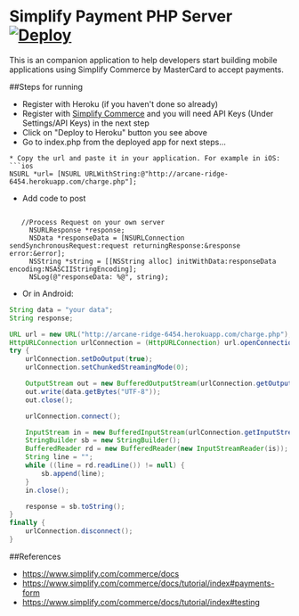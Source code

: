Simplify Payment PHP Server [![Deploy](https://www.herokucdn.com/deploy/button.png)](https://heroku.com/deploy)
=========================
This is an companion application to help developers start building mobile applications using Simplify Commerce by MasterCard to accept payments.

##Steps for running

* Register with Heroku (if you haven't done so already)
* Register with [Simplify Commerce](https://www.simplify.com/commerce/login/signup) and you will need API Keys (Under Settings/API Keys) in the next step
* Click on "Deploy to Heroku" button you see above
* Go to index.php from the deployed app for next steps...

```
* Copy the url and paste it in your application. For example in iOS:
```ios
NSURL *url= [NSURL URLWithString:@"http://arcane-ridge-6454.herokuapp.com/charge.php"];
```
* Add code to post
```ios

   //Process Request on your own server
     NSURLResponse *response;
     NSData *responseData = [NSURLConnection sendSynchronousRequest:request returningResponse:&response error:&error];
     NSString *string = [[NSString alloc] initWithData:responseData encoding:NSASCIIStringEncoding];
     NSLog(@"responseData: %@", string);
```
* Or in Android:
```java
String data = "your data";
String response;

URL url = new URL("http://arcane-ridge-6454.herokuapp.com/charge.php");
HttpURLConnection urlConnection = (HttpURLConnection) url.openConnection();
try {
    urlConnection.setDoOutput(true);
    urlConnection.setChunkedStreamingMode(0);

    OutputStream out = new BufferedOutputStream(urlConnection.getOutputStream());
    out.write(data.getBytes("UTF-8"));
    out.close();

    urlConnection.connect();

    InputStream in = new BufferedInputStream(urlConnection.getInputStream());
    StringBuilder sb = new StringBuilder();
    BufferedReader rd = new BufferedReader(new InputStreamReader(is));
    String line = "";
    while ((line = rd.readLine()) != null) {
        sb.append(line);
    }
    in.close();

    response = sb.toString();
}
finally {
    urlConnection.disconnect();
}
```

##References
* https://www.simplify.com/commerce/docs
* https://www.simplify.com/commerce/docs/tutorial/index#payments-form
* https://www.simplify.com/commerce/docs/tutorial/index#testing






